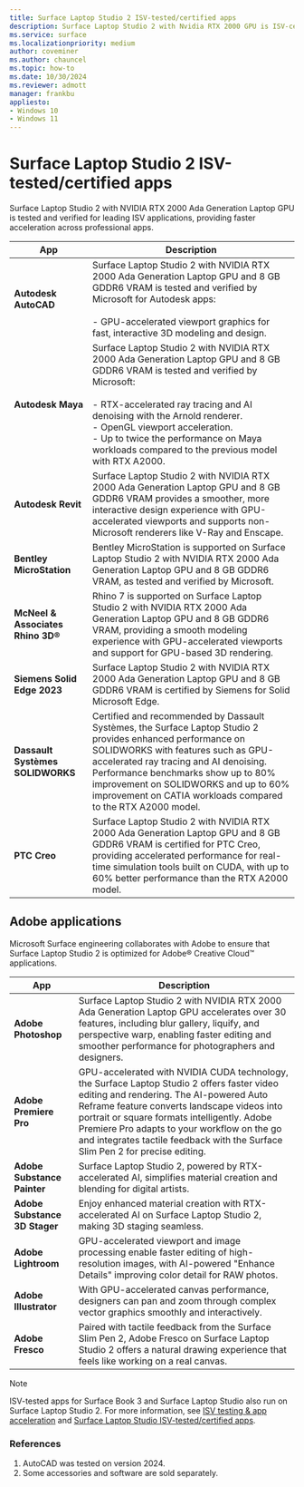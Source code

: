 ```yaml
---
title: Surface Laptop Studio 2 ISV-tested/certified apps
description: Surface Laptop Studio 2 with Nvidia RTX 2000 GPU is ISV-certified for faster performance across leading apps like AutoCAD, Revit & Adobe. 
ms.service: surface
ms.localizationpriority: medium
author: coveminer
ms.author: chauncel
ms.topic: how-to
ms.date: 10/30/2024
ms.reviewer: admott
manager: frankbu
appliesto:
- Windows 10
- Windows 11
---
```


# Surface Laptop Studio 2 ISV-tested/certified apps

Surface Laptop Studio 2 with NVIDIA RTX 2000 Ada Generation Laptop GPU is tested and verified for leading ISV applications, providing faster acceleration across professional apps.

| App                        | Description                                                                                                                                                                                                                                                                                                                                                           |
|--------------------------------|----------------------------------------------------------------------------------------------------------------------------------------------------------------------------------------------------------------------------------------------------------------------------------------------------------------------------------------------------------------------------|
| **Autodesk AutoCAD**            | Surface Laptop Studio 2 with NVIDIA RTX 2000 Ada Generation Laptop GPU and 8 GB GDDR6 VRAM is tested and verified by Microsoft for Autodesk apps:<br><br>- GPU-accelerated viewport graphics for fast, interactive 3D modeling and design. |
| **Autodesk Maya**               | Surface Laptop Studio 2 with NVIDIA RTX 2000 Ada Generation Laptop GPU and 8 GB GDDR6 VRAM is tested and verified by Microsoft:<br><br>- RTX-accelerated ray tracing and AI denoising with the Arnold renderer.<br>- OpenGL viewport acceleration.<br>- Up to twice the performance on Maya workloads compared to the previous model with RTX A2000. |
| **Autodesk Revit**              | Surface Laptop Studio 2 with NVIDIA RTX 2000 Ada Generation Laptop GPU and 8 GB GDDR6 VRAM provides a smoother, more interactive design experience with GPU-accelerated viewports and supports non-Microsoft renderers like V-Ray and Enscape. |
| **Bentley MicroStation**        | Bentley MicroStation is supported on Surface Laptop Studio 2 with NVIDIA RTX 2000 Ada Generation Laptop GPU and 8 GB GDDR6 VRAM, as tested and verified by Microsoft. |
| **McNeel & Associates Rhino 3D®** | Rhino 7 is supported on Surface Laptop Studio 2 with NVIDIA RTX 2000 Ada Generation Laptop GPU and 8 GB GDDR6 VRAM, providing a smooth modeling experience with GPU-accelerated viewports and support for GPU-based 3D rendering. |
| **Siemens Solid Edge 2023**     | Surface Laptop Studio 2 with NVIDIA RTX 2000 Ada Generation Laptop GPU and 8 GB GDDR6 VRAM is certified by Siemens for Solid Microsoft Edge. |
| **Dassault Systèmes SOLIDWORKS** | Certified and recommended by Dassault Systèmes, the Surface Laptop Studio 2 provides enhanced performance on SOLIDWORKS with features such as GPU-accelerated ray tracing and AI denoising. Performance benchmarks show up to 80% improvement on SOLIDWORKS and up to 60% improvement on CATIA workloads compared to the RTX A2000 model. |
| **PTC Creo**                    | Surface Laptop Studio 2 with NVIDIA RTX 2000 Ada Generation Laptop GPU and 8 GB GDDR6 VRAM is certified for PTC Creo, providing accelerated performance for real-time simulation tools built on CUDA, with up to 60% better performance than the RTX A2000 model. |

## Adobe applications

Microsoft Surface engineering collaborates with Adobe to ensure that Surface Laptop Studio 2 is optimized for Adobe® Creative Cloud™ applications.

| App                         | Description                                                                                                                                                                                                                                       |
|---------------------------------|-------------------------------------------------------------------------------------------------------------------------------------------------------------------------------------------------------------------------------------------------------|
| **Adobe Photoshop**              | Surface Laptop Studio 2 with NVIDIA RTX 2000 Ada Generation Laptop GPU accelerates over 30 features, including blur gallery, liquify, and perspective warp, enabling faster editing and smoother performance for photographers and designers. |
| **Adobe Premiere Pro**           | GPU-accelerated with NVIDIA CUDA technology, the Surface Laptop Studio 2 offers faster video editing and rendering. The AI-powered Auto Reframe feature converts landscape videos into portrait or square formats intelligently. Adobe Premiere Pro adapts to your workflow on the go and integrates tactile feedback with the Surface Slim Pen 2 for precise editing. |
| **Adobe Substance Painter**      | Surface Laptop Studio 2, powered by RTX-accelerated AI, simplifies material creation and blending for digital artists. |
| **Adobe Substance 3D Stager**    | Enjoy enhanced material creation with RTX-accelerated AI on Surface Laptop Studio 2, making 3D staging seamless. |
| **Adobe Lightroom**              | GPU-accelerated viewport and image processing enable faster editing of high-resolution images, with AI-powered "Enhance Details" improving color detail for RAW photos. |
| **Adobe Illustrator**            | With GPU-accelerated canvas performance, designers can pan and zoom through complex vector graphics smoothly and interactively. |
| **Adobe Fresco**                 | Paired with tactile feedback from the Surface Slim Pen 2, Adobe Fresco on Surface Laptop Studio 2 offers a natural drawing experience that feels like working on a real canvas. |

> [!NOTE]
> ISV-tested apps for Surface Book 3 and Surface Laptop Studio also run on Surface Laptop Studio 2. For more information, see [ISV testing & app acceleration](surface-book-quadro.md#isv-testing--app-acceleration) and [Surface Laptop Studio ISV-tested/certified apps](surface-laptop-studio-isv-certification.md).  

### References  

1. AutoCAD was tested on version 2024.  
2. Some accessories and software are sold separately. 
